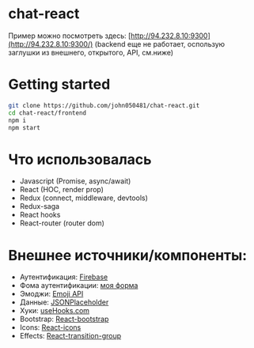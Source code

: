 # chat-react
Пример можно посмотреть здесь:
[http://94.232.8.10:9300](http://94.232.8.10:9300/)
(backend еще не работает, оспользую заглушки из внешнего, открытого, API, см.ниже)
# Getting started
```bash
git clone https://github.com/john050481/chat-react.git
cd chat-react/frontend
npm i
npm start
```
# Что использовалась
- Javascript (Promise, async/await)
- React (HOC, render prop)
- Redux (connect, middleware, devtools)
- Redux-saga
- React hooks
- React-router (router dom)
# Внешнее источники/компоненты:
- Аутентификация: [Firebase](https://firebase.google.com/docs/auth/web/start)
- Фома аутентификации: [моя форма](https://www.npmjs.com/package/@john0504/react-authform)
- Эмоджи: [Emoji API](https://emoji-api.com)
- Данные: [JSONPlaceholder](https://jsonplaceholder.typicode.com/)
- Хуки: [useHooks.com](https://usehooks.com)
- Bootstrap: [React-bootstrap](https://react-bootstrap.github.io/components/)
- Icons: [React-icons](https://react-icons.netlify.app/)
- Effects: [React-transition-group](https://reactcommunity.org/react-transition-group/)